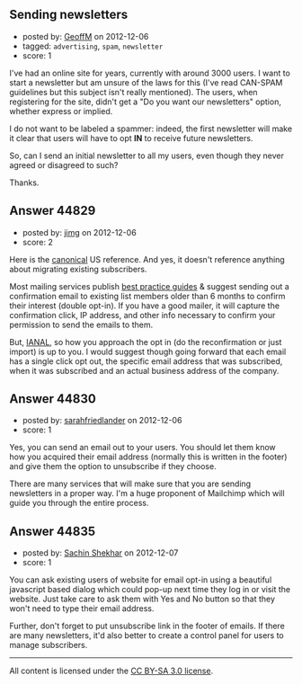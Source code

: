 ## Sending newsletters

- posted by: [GeoffM](https://stackexchange.com/users/-1/21625-geoffm) on 2012-12-06
- tagged: `advertising`, `spam`, `newsletter`
- score: 1

I've had an online site for years, currently with around 3000 users. I want to start a newsletter but am unsure of the laws for this (I've read CAN-SPAM guidelines but this subject isn't really mentioned). The users, when registering for the site, didn't get a "Do you want our newsletters" option, whether express or implied.

I do not want to be labeled a spammer: indeed, the first newsletter will make it clear that users will have to opt **IN** to receive future newsletters.

So, can I send an initial newsletter to all my users, even though they never agreed or disagreed to such?

Thanks.


## Answer 44829

- posted by: [jimg](https://stackexchange.com/users/-1/2380-jimg) on 2012-12-06
- score: 2

<p>Here is the <a href="http://business.ftc.gov/documents/bus61-can-spam-act-compliance-guide-business" rel="nofollow">canonical</a> US reference.  And yes, it doesn't reference anything about migrating existing subscribers. </p>

<p>Most mailing services publish <a href="http://www.infusionsoft.com/resources/articles/7-best-practices-permission-email-marketing" rel="nofollow">best practice guides</a> &amp; suggest sending out a confirmation email to existing list members older than 6 months to confirm their interest (double opt-in). If you have a good mailer, it will capture the confirmation click, IP address, and other info necessary to confirm your permission to send the emails to them. </p>

<p>But, <a href="http://en.wikipedia.org/wiki/IANAL" rel="nofollow">IANAL</a>, so how you approach the opt in (do the reconfirmation or just import) is up to you.  I would suggest though going forward that each email has a single click opt out, the specific email address that was subscribed, when it was subscribed and an actual business address of the company.   </p>



## Answer 44830

- posted by: [sarahfriedlander](https://stackexchange.com/users/-1/21526-sarahfriedlander) on 2012-12-06
- score: 1

Yes, you can send an email out to your users.  You should let them know how you acquired their email address (normally this is written in the footer) and give them the option to unsubscribe if they choose.  

There are many services that will make sure that you are sending newsletters in a proper way.  I'm a huge proponent of Mailchimp which will guide you through the entire process.


## Answer 44835

- posted by: [Sachin Shekhar](https://stackexchange.com/users/-1/17838-sachin-shekhar) on 2012-12-07
- score: 1

You can ask existing users of website for email opt-in using a beautiful javascript based dialog which could pop-up next time they log in or visit the website. Just take care to ask them with Yes and No button so that they won't need to type their email address.

Further, don't forget to put unsubscribe link in the footer of emails. If there are many newsletters, it'd also better to create a control panel for users to manage subscribers.



---

All content is licensed under the [CC BY-SA 3.0 license](https://creativecommons.org/licenses/by-sa/3.0/).

